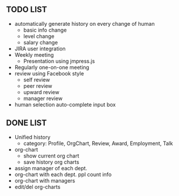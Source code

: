 TODO LIST
---------
* automatically generate history on every change of human
  * basic info change
  * level change
  * salary change
* JIRA user integration
* Weekly meeting
  * Presentation using jmpress.js
* Regularly one-on-one meeting
* review using Facebook style
  * self review
  * peer review
  * upward review
  * manager review
* human selection auto-complete input box

DONE LIST
---------
* Unified history
  * category: Profile, OrgChart, Review, Award, Employment, Talk
* org-chart
  * show current org chart
  * save history org charts
* assign manager of each dept.
* org-chart with each dept. ppl count info
* org-chart with managers
* edit/del org-charts